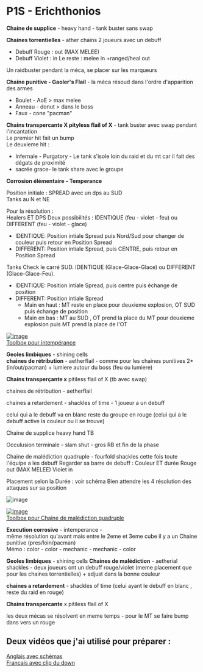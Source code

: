 # P1S - Erichthonios 

**Chaine de supplice** - heavy hand - tank buster sans swap

**Chaines torrentielles** - ather chains
2 joueurs avec un debuff 
- Debuff Rouge  : out (MAX MELEE)
- Debuff Violet : in 
Le reste : melee in +ranged/heal out

Un raidbuster pendant la méca, se placer sur les marqueurs 

**Chaine punitive - Gaoler's Flail** - la méca résoud dans l'ordre d'apparition des armes
* Boulet - AoE > max melee
* Anneau - donut > dans le boss
* Faux - cone "pacman"
 
**Chains transpercante X pityless flail of X** - tank buster avec swap pendant l'incantation  
Le premier hit fait un bump  
Le deuxieme hit : 
* Infernale - Purgatory - Le tank s'isole  loin du raid et du mt car il fait des dégats de proximité
* sacrée  grace- le tank share avec le groupe 




**Corrosion élémentaire - Temperance**

Position initiale : SPREAD avec un dps au SUD  
Tanks au N et NE

Pour la résolution :  
Healers ET DPS
Deux possibilités : IDENTIQUE (feu - violet - feu) ou DIFFERENT (feu - violet - glace)
* IDENTIQUE: Position intiale Spread puis Nord/Sud pour changer de couleur puis retour en Position Spread
* DIFFERENT: Position intiale Spread, puis CENTRE, puis retour en Position Spread

Tanks
Check le carré SUD. IDENTIQUE (Glace-Glace-Glace) ou DIFFERENT (Glace-Glace-Feu).
- IDENTIQUE: Position intiale Spread, puis centre puis échange de position
- DIFFERENT: Position intiale Spread
  - Main en haut : MT reste en place pour deuxieme explosion, OT SUD puis échange de position
  - Main en bas : MT au SUD , OT prend la place du MT pour deuxieme explosion puis MT prend la place de l'OT 

[![image](https://user-images.githubusercontent.com/106151129/170056813-dbcacd63-1e97-4bab-92c5-e4226d93c2ac.png)](https://ff14.toolboxgaming.space/?id=126344536041461&preview=1#2)  
[Toolbox pour intempérance ](https://ff14.toolboxgaming.space/?id=126344536041461&preview=1#2)

**Geoles limbiques** - shining cells  
**chaines de rétribution** - aetherflail - comme pour les chaines punitives 2*(in/out/pacman) + lumiere autour du boss (feu ou lumiere)
 
 **Chains transperçante x**  pitiless flail of X (tb avec swap)

 chaines de rétribution -  aetherflail 
 
 chaines a retardement - shackles of time - 1 joueur a un debuff
 
 celui qui a le debuff va en blanc reste du groupe en rouge (celui qui a le debuff active la couleur ou il se trouve)
 
 Chaine de supplice heavy hand TB

 Occulusion terminale - slam shut - gros RB et fin de la phase 



Chaine de malédiction quadruple - fourfold shackles cette fois toute l'équipe a les debuff
Regarder sa barre de debuff : Couleur ET durée
Rouge  out (MAX MELEE)
Violet  in 

Placement selon la Durée : voir schéma
Bien attendre les 4 résolution des attaques sur sa position

![image](https://user-images.githubusercontent.com/106151129/170047937-2ff028dc-9db2-4a0a-83e5-58e39f4aee05.png)


[![image](https://user-images.githubusercontent.com/106151129/170061867-f547ed6d-f41e-494d-9ff4-3ff72dcf4b3c.png)](https://ff14.toolboxgaming.space/?id=492343800731461&preview=1#1)  
[Toolbox pour Chaine de malédiction quadruple ](https://ff14.toolboxgaming.space/?id=492343800731461&preview=1#1)

**Execution corrosive**  - intemperance -   
même résolution qu'avant mais entre le 2eme et 3eme cube il y a un Chaine punitive (pres/loin/pacman)  
Mémo : color - color - mechanic - mechanic - color

**Geoles limbiques** - shining cells
**Chaines de malédiction** - aetherial shackles - deux joueurs ont un debuff rouge/violet (meme placement que pour les chaines torrentielles) + adjust dans la bonne couleur 

**chaines a retardement** - shackles of time (celui ayant le debuff en blanc , reste du raid en rouge)

 **Chains transpercante** x pitiless flail of X
 
les deux mécas se résolvent en meme temps - pour le MT se faire bump dans vers un rouge 

## Deux vidéos que j'ai utilisé  pour préparer :
[Anglais avec schémas](https://www.youtube.com/watch?v=dJOCLJM5ZL0)  
[Francais avec clip du down](https://www.youtube.com/watch?v=O7eL6dAQJeA)
